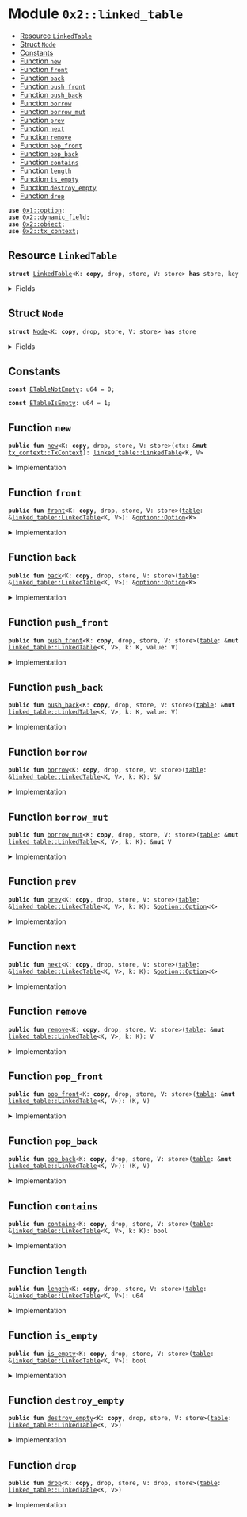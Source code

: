 
<a name="0x2_linked_table"></a>

# Module `0x2::linked_table`



-  [Resource `LinkedTable`](#0x2_linked_table_LinkedTable)
-  [Struct `Node`](#0x2_linked_table_Node)
-  [Constants](#@Constants_0)
-  [Function `new`](#0x2_linked_table_new)
-  [Function `front`](#0x2_linked_table_front)
-  [Function `back`](#0x2_linked_table_back)
-  [Function `push_front`](#0x2_linked_table_push_front)
-  [Function `push_back`](#0x2_linked_table_push_back)
-  [Function `borrow`](#0x2_linked_table_borrow)
-  [Function `borrow_mut`](#0x2_linked_table_borrow_mut)
-  [Function `prev`](#0x2_linked_table_prev)
-  [Function `next`](#0x2_linked_table_next)
-  [Function `remove`](#0x2_linked_table_remove)
-  [Function `pop_front`](#0x2_linked_table_pop_front)
-  [Function `pop_back`](#0x2_linked_table_pop_back)
-  [Function `contains`](#0x2_linked_table_contains)
-  [Function `length`](#0x2_linked_table_length)
-  [Function `is_empty`](#0x2_linked_table_is_empty)
-  [Function `destroy_empty`](#0x2_linked_table_destroy_empty)
-  [Function `drop`](#0x2_linked_table_drop)


<pre><code><b>use</b> <a href="../../dependencies/move-stdlib/option.md#0x1_option">0x1::option</a>;
<b>use</b> <a href="../../dependencies/sui-framework/dynamic_field.md#0x2_dynamic_field">0x2::dynamic_field</a>;
<b>use</b> <a href="../../dependencies/sui-framework/object.md#0x2_object">0x2::object</a>;
<b>use</b> <a href="../../dependencies/sui-framework/tx_context.md#0x2_tx_context">0x2::tx_context</a>;
</code></pre>



<a name="0x2_linked_table_LinkedTable"></a>

## Resource `LinkedTable`



<pre><code><b>struct</b> <a href="../../dependencies/sui-framework/linked_table.md#0x2_linked_table_LinkedTable">LinkedTable</a>&lt;K: <b>copy</b>, drop, store, V: store&gt; <b>has</b> store, key
</code></pre>



<details>
<summary>Fields</summary>


<dl>
<dt>
<code>id: <a href="../../dependencies/sui-framework/object.md#0x2_object_UID">object::UID</a></code>
</dt>
<dd>

</dd>
<dt>
<code>size: u64</code>
</dt>
<dd>

</dd>
<dt>
<code>head: <a href="../../dependencies/move-stdlib/option.md#0x1_option_Option">option::Option</a>&lt;K&gt;</code>
</dt>
<dd>

</dd>
<dt>
<code>tail: <a href="../../dependencies/move-stdlib/option.md#0x1_option_Option">option::Option</a>&lt;K&gt;</code>
</dt>
<dd>

</dd>
</dl>


</details>

<a name="0x2_linked_table_Node"></a>

## Struct `Node`



<pre><code><b>struct</b> <a href="../../dependencies/sui-framework/linked_table.md#0x2_linked_table_Node">Node</a>&lt;K: <b>copy</b>, drop, store, V: store&gt; <b>has</b> store
</code></pre>



<details>
<summary>Fields</summary>


<dl>
<dt>
<code>prev: <a href="../../dependencies/move-stdlib/option.md#0x1_option_Option">option::Option</a>&lt;K&gt;</code>
</dt>
<dd>

</dd>
<dt>
<code>next: <a href="../../dependencies/move-stdlib/option.md#0x1_option_Option">option::Option</a>&lt;K&gt;</code>
</dt>
<dd>

</dd>
<dt>
<code>value: V</code>
</dt>
<dd>

</dd>
</dl>


</details>

<a name="@Constants_0"></a>

## Constants


<a name="0x2_linked_table_ETableNotEmpty"></a>



<pre><code><b>const</b> <a href="../../dependencies/sui-framework/linked_table.md#0x2_linked_table_ETableNotEmpty">ETableNotEmpty</a>: u64 = 0;
</code></pre>



<a name="0x2_linked_table_ETableIsEmpty"></a>



<pre><code><b>const</b> <a href="../../dependencies/sui-framework/linked_table.md#0x2_linked_table_ETableIsEmpty">ETableIsEmpty</a>: u64 = 1;
</code></pre>



<a name="0x2_linked_table_new"></a>

## Function `new`



<pre><code><b>public</b> <b>fun</b> <a href="../../dependencies/sui-framework/linked_table.md#0x2_linked_table_new">new</a>&lt;K: <b>copy</b>, drop, store, V: store&gt;(ctx: &<b>mut</b> <a href="../../dependencies/sui-framework/tx_context.md#0x2_tx_context_TxContext">tx_context::TxContext</a>): <a href="../../dependencies/sui-framework/linked_table.md#0x2_linked_table_LinkedTable">linked_table::LinkedTable</a>&lt;K, V&gt;
</code></pre>



<details>
<summary>Implementation</summary>


<pre><code><b>public</b> <b>fun</b> <a href="../../dependencies/sui-framework/linked_table.md#0x2_linked_table_new">new</a>&lt;K: <b>copy</b> + drop + store, V: store&gt;(ctx: &<b>mut</b> TxContext): <a href="../../dependencies/sui-framework/linked_table.md#0x2_linked_table_LinkedTable">LinkedTable</a>&lt;K, V&gt; {
    <a href="../../dependencies/sui-framework/linked_table.md#0x2_linked_table_LinkedTable">LinkedTable</a> {
        id: <a href="../../dependencies/sui-framework/object.md#0x2_object_new">object::new</a>(ctx),
        size: 0,
        head: <a href="../../dependencies/move-stdlib/option.md#0x1_option_none">option::none</a>(),
        tail: <a href="../../dependencies/move-stdlib/option.md#0x1_option_none">option::none</a>(),
    }
}
</code></pre>



</details>

<a name="0x2_linked_table_front"></a>

## Function `front`



<pre><code><b>public</b> <b>fun</b> <a href="../../dependencies/sui-framework/linked_table.md#0x2_linked_table_front">front</a>&lt;K: <b>copy</b>, drop, store, V: store&gt;(<a href="../../dependencies/sui-framework/table.md#0x2_table">table</a>: &<a href="../../dependencies/sui-framework/linked_table.md#0x2_linked_table_LinkedTable">linked_table::LinkedTable</a>&lt;K, V&gt;): &<a href="../../dependencies/move-stdlib/option.md#0x1_option_Option">option::Option</a>&lt;K&gt;
</code></pre>



<details>
<summary>Implementation</summary>


<pre><code><b>public</b> <b>fun</b> <a href="../../dependencies/sui-framework/linked_table.md#0x2_linked_table_front">front</a>&lt;K: <b>copy</b> + drop + store, V: store&gt;(<a href="../../dependencies/sui-framework/table.md#0x2_table">table</a>: &<a href="../../dependencies/sui-framework/linked_table.md#0x2_linked_table_LinkedTable">LinkedTable</a>&lt;K, V&gt;): &Option&lt;K&gt; {
    &<a href="../../dependencies/sui-framework/table.md#0x2_table">table</a>.head
}
</code></pre>



</details>

<a name="0x2_linked_table_back"></a>

## Function `back`



<pre><code><b>public</b> <b>fun</b> <a href="../../dependencies/sui-framework/linked_table.md#0x2_linked_table_back">back</a>&lt;K: <b>copy</b>, drop, store, V: store&gt;(<a href="../../dependencies/sui-framework/table.md#0x2_table">table</a>: &<a href="../../dependencies/sui-framework/linked_table.md#0x2_linked_table_LinkedTable">linked_table::LinkedTable</a>&lt;K, V&gt;): &<a href="../../dependencies/move-stdlib/option.md#0x1_option_Option">option::Option</a>&lt;K&gt;
</code></pre>



<details>
<summary>Implementation</summary>


<pre><code><b>public</b> <b>fun</b> <a href="../../dependencies/sui-framework/linked_table.md#0x2_linked_table_back">back</a>&lt;K: <b>copy</b> + drop + store, V: store&gt;(<a href="../../dependencies/sui-framework/table.md#0x2_table">table</a>: &<a href="../../dependencies/sui-framework/linked_table.md#0x2_linked_table_LinkedTable">LinkedTable</a>&lt;K, V&gt;): &Option&lt;K&gt; {
    &<a href="../../dependencies/sui-framework/table.md#0x2_table">table</a>.tail
}
</code></pre>



</details>

<a name="0x2_linked_table_push_front"></a>

## Function `push_front`



<pre><code><b>public</b> <b>fun</b> <a href="../../dependencies/sui-framework/linked_table.md#0x2_linked_table_push_front">push_front</a>&lt;K: <b>copy</b>, drop, store, V: store&gt;(<a href="../../dependencies/sui-framework/table.md#0x2_table">table</a>: &<b>mut</b> <a href="../../dependencies/sui-framework/linked_table.md#0x2_linked_table_LinkedTable">linked_table::LinkedTable</a>&lt;K, V&gt;, k: K, value: V)
</code></pre>



<details>
<summary>Implementation</summary>


<pre><code><b>public</b> <b>fun</b> <a href="../../dependencies/sui-framework/linked_table.md#0x2_linked_table_push_front">push_front</a>&lt;K: <b>copy</b> + drop + store, V: store&gt;(
    <a href="../../dependencies/sui-framework/table.md#0x2_table">table</a>: &<b>mut</b> <a href="../../dependencies/sui-framework/linked_table.md#0x2_linked_table_LinkedTable">LinkedTable</a>&lt;K, V&gt;,
    k: K,
    value: V,
) {
    <b>let</b> old_head = <a href="../../dependencies/move-stdlib/option.md#0x1_option_swap_or_fill">option::swap_or_fill</a>(&<b>mut</b> <a href="../../dependencies/sui-framework/table.md#0x2_table">table</a>.head, k);
    <b>if</b> (<a href="../../dependencies/move-stdlib/option.md#0x1_option_is_none">option::is_none</a>(&<a href="../../dependencies/sui-framework/table.md#0x2_table">table</a>.tail)) <a href="../../dependencies/move-stdlib/option.md#0x1_option_fill">option::fill</a>(&<b>mut</b> <a href="../../dependencies/sui-framework/table.md#0x2_table">table</a>.tail, k);
    <b>let</b> prev = <a href="../../dependencies/move-stdlib/option.md#0x1_option_none">option::none</a>();
    <b>let</b> next = <b>if</b> (<a href="../../dependencies/move-stdlib/option.md#0x1_option_is_some">option::is_some</a>(&old_head)) {
        <b>let</b> old_head_k = <a href="../../dependencies/move-stdlib/option.md#0x1_option_destroy_some">option::destroy_some</a>(old_head);
        field::borrow_mut&lt;K, <a href="../../dependencies/sui-framework/linked_table.md#0x2_linked_table_Node">Node</a>&lt;K, V&gt;&gt;(&<b>mut</b> <a href="../../dependencies/sui-framework/table.md#0x2_table">table</a>.id, old_head_k).prev = <a href="../../dependencies/move-stdlib/option.md#0x1_option_some">option::some</a>(k);
        <a href="../../dependencies/move-stdlib/option.md#0x1_option_some">option::some</a>(old_head_k)
    } <b>else</b> {
        <a href="../../dependencies/move-stdlib/option.md#0x1_option_none">option::none</a>()
    };
    field::add(&<b>mut</b> <a href="../../dependencies/sui-framework/table.md#0x2_table">table</a>.id, k, <a href="../../dependencies/sui-framework/linked_table.md#0x2_linked_table_Node">Node</a> { prev, next, value });
    <a href="../../dependencies/sui-framework/table.md#0x2_table">table</a>.size = <a href="../../dependencies/sui-framework/table.md#0x2_table">table</a>.size + 1;
}
</code></pre>



</details>

<a name="0x2_linked_table_push_back"></a>

## Function `push_back`



<pre><code><b>public</b> <b>fun</b> <a href="../../dependencies/sui-framework/linked_table.md#0x2_linked_table_push_back">push_back</a>&lt;K: <b>copy</b>, drop, store, V: store&gt;(<a href="../../dependencies/sui-framework/table.md#0x2_table">table</a>: &<b>mut</b> <a href="../../dependencies/sui-framework/linked_table.md#0x2_linked_table_LinkedTable">linked_table::LinkedTable</a>&lt;K, V&gt;, k: K, value: V)
</code></pre>



<details>
<summary>Implementation</summary>


<pre><code><b>public</b> <b>fun</b> <a href="../../dependencies/sui-framework/linked_table.md#0x2_linked_table_push_back">push_back</a>&lt;K: <b>copy</b> + drop + store, V: store&gt;(
    <a href="../../dependencies/sui-framework/table.md#0x2_table">table</a>: &<b>mut</b> <a href="../../dependencies/sui-framework/linked_table.md#0x2_linked_table_LinkedTable">LinkedTable</a>&lt;K, V&gt;,
    k: K,
    value: V,
) {
    <b>if</b> (<a href="../../dependencies/move-stdlib/option.md#0x1_option_is_none">option::is_none</a>(&<a href="../../dependencies/sui-framework/table.md#0x2_table">table</a>.head)) <a href="../../dependencies/move-stdlib/option.md#0x1_option_fill">option::fill</a>(&<b>mut</b> <a href="../../dependencies/sui-framework/table.md#0x2_table">table</a>.head, k);
    <b>let</b> old_tail = <a href="../../dependencies/move-stdlib/option.md#0x1_option_swap_or_fill">option::swap_or_fill</a>(&<b>mut</b> <a href="../../dependencies/sui-framework/table.md#0x2_table">table</a>.tail, k);
    <b>let</b> prev = <b>if</b> (<a href="../../dependencies/move-stdlib/option.md#0x1_option_is_some">option::is_some</a>(&old_tail)) {
        <b>let</b> old_tail_k = <a href="../../dependencies/move-stdlib/option.md#0x1_option_destroy_some">option::destroy_some</a>(old_tail);
        field::borrow_mut&lt;K, <a href="../../dependencies/sui-framework/linked_table.md#0x2_linked_table_Node">Node</a>&lt;K, V&gt;&gt;(&<b>mut</b> <a href="../../dependencies/sui-framework/table.md#0x2_table">table</a>.id, old_tail_k).next = <a href="../../dependencies/move-stdlib/option.md#0x1_option_some">option::some</a>(k);
        <a href="../../dependencies/move-stdlib/option.md#0x1_option_some">option::some</a>(old_tail_k)
    } <b>else</b> {
        <a href="../../dependencies/move-stdlib/option.md#0x1_option_none">option::none</a>()
    };
    <b>let</b> next = <a href="../../dependencies/move-stdlib/option.md#0x1_option_none">option::none</a>();
    field::add(&<b>mut</b> <a href="../../dependencies/sui-framework/table.md#0x2_table">table</a>.id, k, <a href="../../dependencies/sui-framework/linked_table.md#0x2_linked_table_Node">Node</a> { prev, next, value });
    <a href="../../dependencies/sui-framework/table.md#0x2_table">table</a>.size = <a href="../../dependencies/sui-framework/table.md#0x2_table">table</a>.size + 1;
}
</code></pre>



</details>

<a name="0x2_linked_table_borrow"></a>

## Function `borrow`



<pre><code><b>public</b> <b>fun</b> <a href="../../dependencies/sui-framework/linked_table.md#0x2_linked_table_borrow">borrow</a>&lt;K: <b>copy</b>, drop, store, V: store&gt;(<a href="../../dependencies/sui-framework/table.md#0x2_table">table</a>: &<a href="../../dependencies/sui-framework/linked_table.md#0x2_linked_table_LinkedTable">linked_table::LinkedTable</a>&lt;K, V&gt;, k: K): &V
</code></pre>



<details>
<summary>Implementation</summary>


<pre><code><b>public</b> <b>fun</b> <a href="../../dependencies/sui-framework/linked_table.md#0x2_linked_table_borrow">borrow</a>&lt;K: <b>copy</b> + drop + store, V: store&gt;(<a href="../../dependencies/sui-framework/table.md#0x2_table">table</a>: &<a href="../../dependencies/sui-framework/linked_table.md#0x2_linked_table_LinkedTable">LinkedTable</a>&lt;K, V&gt;, k: K): &V {
    &field::borrow&lt;K, <a href="../../dependencies/sui-framework/linked_table.md#0x2_linked_table_Node">Node</a>&lt;K, V&gt;&gt;(&<a href="../../dependencies/sui-framework/table.md#0x2_table">table</a>.id, k).value
}
</code></pre>



</details>

<a name="0x2_linked_table_borrow_mut"></a>

## Function `borrow_mut`



<pre><code><b>public</b> <b>fun</b> <a href="../../dependencies/sui-framework/linked_table.md#0x2_linked_table_borrow_mut">borrow_mut</a>&lt;K: <b>copy</b>, drop, store, V: store&gt;(<a href="../../dependencies/sui-framework/table.md#0x2_table">table</a>: &<b>mut</b> <a href="../../dependencies/sui-framework/linked_table.md#0x2_linked_table_LinkedTable">linked_table::LinkedTable</a>&lt;K, V&gt;, k: K): &<b>mut</b> V
</code></pre>



<details>
<summary>Implementation</summary>


<pre><code><b>public</b> <b>fun</b> <a href="../../dependencies/sui-framework/linked_table.md#0x2_linked_table_borrow_mut">borrow_mut</a>&lt;K: <b>copy</b> + drop + store, V: store&gt;(
    <a href="../../dependencies/sui-framework/table.md#0x2_table">table</a>: &<b>mut</b> <a href="../../dependencies/sui-framework/linked_table.md#0x2_linked_table_LinkedTable">LinkedTable</a>&lt;K, V&gt;,
    k: K,
): &<b>mut</b> V {
    &<b>mut</b> field::borrow_mut&lt;K, <a href="../../dependencies/sui-framework/linked_table.md#0x2_linked_table_Node">Node</a>&lt;K, V&gt;&gt;(&<b>mut</b> <a href="../../dependencies/sui-framework/table.md#0x2_table">table</a>.id, k).value
}
</code></pre>



</details>

<a name="0x2_linked_table_prev"></a>

## Function `prev`



<pre><code><b>public</b> <b>fun</b> <a href="../../dependencies/sui-framework/linked_table.md#0x2_linked_table_prev">prev</a>&lt;K: <b>copy</b>, drop, store, V: store&gt;(<a href="../../dependencies/sui-framework/table.md#0x2_table">table</a>: &<a href="../../dependencies/sui-framework/linked_table.md#0x2_linked_table_LinkedTable">linked_table::LinkedTable</a>&lt;K, V&gt;, k: K): &<a href="../../dependencies/move-stdlib/option.md#0x1_option_Option">option::Option</a>&lt;K&gt;
</code></pre>



<details>
<summary>Implementation</summary>


<pre><code><b>public</b> <b>fun</b> <a href="../../dependencies/sui-framework/linked_table.md#0x2_linked_table_prev">prev</a>&lt;K: <b>copy</b> + drop + store, V: store&gt;(<a href="../../dependencies/sui-framework/table.md#0x2_table">table</a>: &<a href="../../dependencies/sui-framework/linked_table.md#0x2_linked_table_LinkedTable">LinkedTable</a>&lt;K, V&gt;, k: K): &Option&lt;K&gt; {
    &field::borrow&lt;K, <a href="../../dependencies/sui-framework/linked_table.md#0x2_linked_table_Node">Node</a>&lt;K, V&gt;&gt;(&<a href="../../dependencies/sui-framework/table.md#0x2_table">table</a>.id, k).prev
}
</code></pre>



</details>

<a name="0x2_linked_table_next"></a>

## Function `next`



<pre><code><b>public</b> <b>fun</b> <a href="../../dependencies/sui-framework/linked_table.md#0x2_linked_table_next">next</a>&lt;K: <b>copy</b>, drop, store, V: store&gt;(<a href="../../dependencies/sui-framework/table.md#0x2_table">table</a>: &<a href="../../dependencies/sui-framework/linked_table.md#0x2_linked_table_LinkedTable">linked_table::LinkedTable</a>&lt;K, V&gt;, k: K): &<a href="../../dependencies/move-stdlib/option.md#0x1_option_Option">option::Option</a>&lt;K&gt;
</code></pre>



<details>
<summary>Implementation</summary>


<pre><code><b>public</b> <b>fun</b> <a href="../../dependencies/sui-framework/linked_table.md#0x2_linked_table_next">next</a>&lt;K: <b>copy</b> + drop + store, V: store&gt;(<a href="../../dependencies/sui-framework/table.md#0x2_table">table</a>: &<a href="../../dependencies/sui-framework/linked_table.md#0x2_linked_table_LinkedTable">LinkedTable</a>&lt;K, V&gt;, k: K): &Option&lt;K&gt; {
    &field::borrow&lt;K, <a href="../../dependencies/sui-framework/linked_table.md#0x2_linked_table_Node">Node</a>&lt;K, V&gt;&gt;(&<a href="../../dependencies/sui-framework/table.md#0x2_table">table</a>.id, k).next
}
</code></pre>



</details>

<a name="0x2_linked_table_remove"></a>

## Function `remove`



<pre><code><b>public</b> <b>fun</b> <a href="../../dependencies/sui-framework/linked_table.md#0x2_linked_table_remove">remove</a>&lt;K: <b>copy</b>, drop, store, V: store&gt;(<a href="../../dependencies/sui-framework/table.md#0x2_table">table</a>: &<b>mut</b> <a href="../../dependencies/sui-framework/linked_table.md#0x2_linked_table_LinkedTable">linked_table::LinkedTable</a>&lt;K, V&gt;, k: K): V
</code></pre>



<details>
<summary>Implementation</summary>


<pre><code><b>public</b> <b>fun</b> <a href="../../dependencies/sui-framework/linked_table.md#0x2_linked_table_remove">remove</a>&lt;K: <b>copy</b> + drop + store, V: store&gt;(<a href="../../dependencies/sui-framework/table.md#0x2_table">table</a>: &<b>mut</b> <a href="../../dependencies/sui-framework/linked_table.md#0x2_linked_table_LinkedTable">LinkedTable</a>&lt;K, V&gt;, k: K): V {
    <b>let</b> <a href="../../dependencies/sui-framework/linked_table.md#0x2_linked_table_Node">Node</a>&lt;K, V&gt; { prev, next, value } = field::remove(&<b>mut</b> <a href="../../dependencies/sui-framework/table.md#0x2_table">table</a>.id, k);
    <a href="../../dependencies/sui-framework/table.md#0x2_table">table</a>.size = <a href="../../dependencies/sui-framework/table.md#0x2_table">table</a>.size - 1;
    <b>if</b> (<a href="../../dependencies/move-stdlib/option.md#0x1_option_is_some">option::is_some</a>(&prev)) {
        field::borrow_mut&lt;K, <a href="../../dependencies/sui-framework/linked_table.md#0x2_linked_table_Node">Node</a>&lt;K, V&gt;&gt;(&<b>mut</b> <a href="../../dependencies/sui-framework/table.md#0x2_table">table</a>.id, *<a href="../../dependencies/move-stdlib/option.md#0x1_option_borrow">option::borrow</a>(&prev)).next = next
    };
    <b>if</b> (<a href="../../dependencies/move-stdlib/option.md#0x1_option_is_some">option::is_some</a>(&next)) {
        field::borrow_mut&lt;K, <a href="../../dependencies/sui-framework/linked_table.md#0x2_linked_table_Node">Node</a>&lt;K, V&gt;&gt;(&<b>mut</b> <a href="../../dependencies/sui-framework/table.md#0x2_table">table</a>.id, *<a href="../../dependencies/move-stdlib/option.md#0x1_option_borrow">option::borrow</a>(&next)).prev = prev
    };
    <b>if</b> (<a href="../../dependencies/move-stdlib/option.md#0x1_option_borrow">option::borrow</a>(&<a href="../../dependencies/sui-framework/table.md#0x2_table">table</a>.head) == &k) <a href="../../dependencies/sui-framework/table.md#0x2_table">table</a>.head = next;
    <b>if</b> (<a href="../../dependencies/move-stdlib/option.md#0x1_option_borrow">option::borrow</a>(&<a href="../../dependencies/sui-framework/table.md#0x2_table">table</a>.tail) == &k) <a href="../../dependencies/sui-framework/table.md#0x2_table">table</a>.tail = prev;
    value
}
</code></pre>



</details>

<a name="0x2_linked_table_pop_front"></a>

## Function `pop_front`



<pre><code><b>public</b> <b>fun</b> <a href="../../dependencies/sui-framework/linked_table.md#0x2_linked_table_pop_front">pop_front</a>&lt;K: <b>copy</b>, drop, store, V: store&gt;(<a href="../../dependencies/sui-framework/table.md#0x2_table">table</a>: &<b>mut</b> <a href="../../dependencies/sui-framework/linked_table.md#0x2_linked_table_LinkedTable">linked_table::LinkedTable</a>&lt;K, V&gt;): (K, V)
</code></pre>



<details>
<summary>Implementation</summary>


<pre><code><b>public</b> <b>fun</b> <a href="../../dependencies/sui-framework/linked_table.md#0x2_linked_table_pop_front">pop_front</a>&lt;K: <b>copy</b> + drop + store, V: store&gt;(<a href="../../dependencies/sui-framework/table.md#0x2_table">table</a>: &<b>mut</b> <a href="../../dependencies/sui-framework/linked_table.md#0x2_linked_table_LinkedTable">LinkedTable</a>&lt;K, V&gt;): (K, V) {
    <b>assert</b>!(<a href="../../dependencies/move-stdlib/option.md#0x1_option_is_some">option::is_some</a>(&<a href="../../dependencies/sui-framework/table.md#0x2_table">table</a>.head), <a href="../../dependencies/sui-framework/linked_table.md#0x2_linked_table_ETableIsEmpty">ETableIsEmpty</a>);
    <b>let</b> head = *<a href="../../dependencies/move-stdlib/option.md#0x1_option_borrow">option::borrow</a>(&<a href="../../dependencies/sui-framework/table.md#0x2_table">table</a>.head);
    (head, <a href="../../dependencies/sui-framework/linked_table.md#0x2_linked_table_remove">remove</a>(<a href="../../dependencies/sui-framework/table.md#0x2_table">table</a>, head))
}
</code></pre>



</details>

<a name="0x2_linked_table_pop_back"></a>

## Function `pop_back`



<pre><code><b>public</b> <b>fun</b> <a href="../../dependencies/sui-framework/linked_table.md#0x2_linked_table_pop_back">pop_back</a>&lt;K: <b>copy</b>, drop, store, V: store&gt;(<a href="../../dependencies/sui-framework/table.md#0x2_table">table</a>: &<b>mut</b> <a href="../../dependencies/sui-framework/linked_table.md#0x2_linked_table_LinkedTable">linked_table::LinkedTable</a>&lt;K, V&gt;): (K, V)
</code></pre>



<details>
<summary>Implementation</summary>


<pre><code><b>public</b> <b>fun</b> <a href="../../dependencies/sui-framework/linked_table.md#0x2_linked_table_pop_back">pop_back</a>&lt;K: <b>copy</b> + drop + store, V: store&gt;(<a href="../../dependencies/sui-framework/table.md#0x2_table">table</a>: &<b>mut</b> <a href="../../dependencies/sui-framework/linked_table.md#0x2_linked_table_LinkedTable">LinkedTable</a>&lt;K, V&gt;): (K, V) {
    <b>assert</b>!(<a href="../../dependencies/move-stdlib/option.md#0x1_option_is_some">option::is_some</a>(&<a href="../../dependencies/sui-framework/table.md#0x2_table">table</a>.tail), <a href="../../dependencies/sui-framework/linked_table.md#0x2_linked_table_ETableIsEmpty">ETableIsEmpty</a>);
    <b>let</b> tail = *<a href="../../dependencies/move-stdlib/option.md#0x1_option_borrow">option::borrow</a>(&<a href="../../dependencies/sui-framework/table.md#0x2_table">table</a>.tail);
    (tail, <a href="../../dependencies/sui-framework/linked_table.md#0x2_linked_table_remove">remove</a>(<a href="../../dependencies/sui-framework/table.md#0x2_table">table</a>, tail))
}
</code></pre>



</details>

<a name="0x2_linked_table_contains"></a>

## Function `contains`



<pre><code><b>public</b> <b>fun</b> <a href="../../dependencies/sui-framework/linked_table.md#0x2_linked_table_contains">contains</a>&lt;K: <b>copy</b>, drop, store, V: store&gt;(<a href="../../dependencies/sui-framework/table.md#0x2_table">table</a>: &<a href="../../dependencies/sui-framework/linked_table.md#0x2_linked_table_LinkedTable">linked_table::LinkedTable</a>&lt;K, V&gt;, k: K): bool
</code></pre>



<details>
<summary>Implementation</summary>


<pre><code><b>public</b> <b>fun</b> <a href="../../dependencies/sui-framework/linked_table.md#0x2_linked_table_contains">contains</a>&lt;K: <b>copy</b> + drop + store, V: store&gt;(<a href="../../dependencies/sui-framework/table.md#0x2_table">table</a>: &<a href="../../dependencies/sui-framework/linked_table.md#0x2_linked_table_LinkedTable">LinkedTable</a>&lt;K, V&gt;, k: K): bool {
    field::exists_with_type&lt;K, <a href="../../dependencies/sui-framework/linked_table.md#0x2_linked_table_Node">Node</a>&lt;K, V&gt;&gt;(&<a href="../../dependencies/sui-framework/table.md#0x2_table">table</a>.id, k)
}
</code></pre>



</details>

<a name="0x2_linked_table_length"></a>

## Function `length`



<pre><code><b>public</b> <b>fun</b> <a href="../../dependencies/sui-framework/linked_table.md#0x2_linked_table_length">length</a>&lt;K: <b>copy</b>, drop, store, V: store&gt;(<a href="../../dependencies/sui-framework/table.md#0x2_table">table</a>: &<a href="../../dependencies/sui-framework/linked_table.md#0x2_linked_table_LinkedTable">linked_table::LinkedTable</a>&lt;K, V&gt;): u64
</code></pre>



<details>
<summary>Implementation</summary>


<pre><code><b>public</b> <b>fun</b> <a href="../../dependencies/sui-framework/linked_table.md#0x2_linked_table_length">length</a>&lt;K: <b>copy</b> + drop + store, V: store&gt;(<a href="../../dependencies/sui-framework/table.md#0x2_table">table</a>: &<a href="../../dependencies/sui-framework/linked_table.md#0x2_linked_table_LinkedTable">LinkedTable</a>&lt;K, V&gt;): u64 {
    <a href="../../dependencies/sui-framework/table.md#0x2_table">table</a>.size
}
</code></pre>



</details>

<a name="0x2_linked_table_is_empty"></a>

## Function `is_empty`



<pre><code><b>public</b> <b>fun</b> <a href="../../dependencies/sui-framework/linked_table.md#0x2_linked_table_is_empty">is_empty</a>&lt;K: <b>copy</b>, drop, store, V: store&gt;(<a href="../../dependencies/sui-framework/table.md#0x2_table">table</a>: &<a href="../../dependencies/sui-framework/linked_table.md#0x2_linked_table_LinkedTable">linked_table::LinkedTable</a>&lt;K, V&gt;): bool
</code></pre>



<details>
<summary>Implementation</summary>


<pre><code><b>public</b> <b>fun</b> <a href="../../dependencies/sui-framework/linked_table.md#0x2_linked_table_is_empty">is_empty</a>&lt;K: <b>copy</b> + drop + store, V: store&gt;(<a href="../../dependencies/sui-framework/table.md#0x2_table">table</a>: &<a href="../../dependencies/sui-framework/linked_table.md#0x2_linked_table_LinkedTable">LinkedTable</a>&lt;K, V&gt;): bool {
    <a href="../../dependencies/sui-framework/table.md#0x2_table">table</a>.size == 0
}
</code></pre>



</details>

<a name="0x2_linked_table_destroy_empty"></a>

## Function `destroy_empty`



<pre><code><b>public</b> <b>fun</b> <a href="../../dependencies/sui-framework/linked_table.md#0x2_linked_table_destroy_empty">destroy_empty</a>&lt;K: <b>copy</b>, drop, store, V: store&gt;(<a href="../../dependencies/sui-framework/table.md#0x2_table">table</a>: <a href="../../dependencies/sui-framework/linked_table.md#0x2_linked_table_LinkedTable">linked_table::LinkedTable</a>&lt;K, V&gt;)
</code></pre>



<details>
<summary>Implementation</summary>


<pre><code><b>public</b> <b>fun</b> <a href="../../dependencies/sui-framework/linked_table.md#0x2_linked_table_destroy_empty">destroy_empty</a>&lt;K: <b>copy</b> + drop + store, V: store&gt;(<a href="../../dependencies/sui-framework/table.md#0x2_table">table</a>: <a href="../../dependencies/sui-framework/linked_table.md#0x2_linked_table_LinkedTable">LinkedTable</a>&lt;K, V&gt;) {
    <b>let</b> <a href="../../dependencies/sui-framework/linked_table.md#0x2_linked_table_LinkedTable">LinkedTable</a> { id, size, head: _, tail: _ } = <a href="../../dependencies/sui-framework/table.md#0x2_table">table</a>;
    <b>assert</b>!(size == 0, <a href="../../dependencies/sui-framework/linked_table.md#0x2_linked_table_ETableNotEmpty">ETableNotEmpty</a>);
    <a href="../../dependencies/sui-framework/object.md#0x2_object_delete">object::delete</a>(id)
}
</code></pre>



</details>

<a name="0x2_linked_table_drop"></a>

## Function `drop`



<pre><code><b>public</b> <b>fun</b> <a href="../../dependencies/sui-framework/linked_table.md#0x2_linked_table_drop">drop</a>&lt;K: <b>copy</b>, drop, store, V: drop, store&gt;(<a href="../../dependencies/sui-framework/table.md#0x2_table">table</a>: <a href="../../dependencies/sui-framework/linked_table.md#0x2_linked_table_LinkedTable">linked_table::LinkedTable</a>&lt;K, V&gt;)
</code></pre>



<details>
<summary>Implementation</summary>


<pre><code><b>public</b> <b>fun</b> <a href="../../dependencies/sui-framework/linked_table.md#0x2_linked_table_drop">drop</a>&lt;K: <b>copy</b> + drop + store, V: drop + store&gt;(<a href="../../dependencies/sui-framework/table.md#0x2_table">table</a>: <a href="../../dependencies/sui-framework/linked_table.md#0x2_linked_table_LinkedTable">LinkedTable</a>&lt;K, V&gt;) {
    <b>let</b> <a href="../../dependencies/sui-framework/linked_table.md#0x2_linked_table_LinkedTable">LinkedTable</a> { id, size: _, head: _, tail: _ } = <a href="../../dependencies/sui-framework/table.md#0x2_table">table</a>;
    <a href="../../dependencies/sui-framework/object.md#0x2_object_delete">object::delete</a>(id)
}
</code></pre>



</details>
